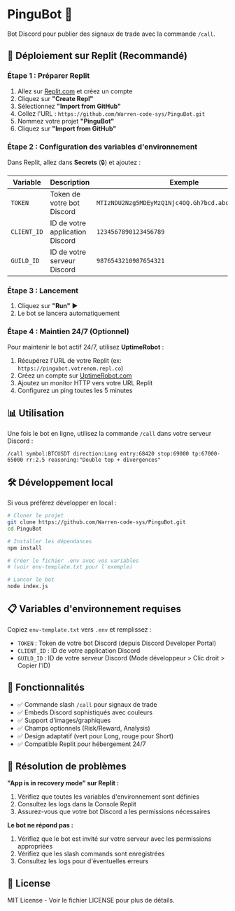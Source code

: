 # PinguBot 🐧

Bot Discord pour publier des signaux de trade avec la commande `/call`.

## 🚀 Déploiement sur Replit (Recommandé)

### Étape 1 : Préparer Replit
1. Allez sur [Replit.com](https://replit.com) et créez un compte
2. Cliquez sur **"Create Repl"**
3. Sélectionnez **"Import from GitHub"**
4. Collez l'URL : `https://github.com/Warren-code-sys/PinguBot.git`
5. Nommez votre projet **"PinguBot"**
6. Cliquez sur **"Import from GitHub"**

### Étape 2 : Configuration des variables d'environnement
Dans Replit, allez dans **Secrets** (🔒) et ajoutez :

| Variable | Description | Exemple |
|----------|-------------|---------|
| `TOKEN` | Token de votre bot Discord | `MTIzNDU2Nzg5MDEyMzQ1Njc4OQ.Gh7bcd.abcdef123456789` |
| `CLIENT_ID` | ID de votre application Discord | `1234567890123456789` |
| `GUILD_ID` | ID de votre serveur Discord | `9876543210987654321` |

### Étape 3 : Lancement
1. Cliquez sur **"Run"** ▶️
2. Le bot se lancera automatiquement

### Étape 4 : Maintien 24/7 (Optionnel)
Pour maintenir le bot actif 24/7, utilisez **UptimeRobot** :
1. Récupérez l'URL de votre Replit (ex: `https://pingubot.votrenom.repl.co`)
2. Créez un compte sur [UptimeRobot.com](https://uptimerobot.com)
3. Ajoutez un monitor HTTP vers votre URL Replit
4. Configurez un ping toutes les 5 minutes

## 📊 Utilisation

Une fois le bot en ligne, utilisez la commande `/call` dans votre serveur Discord :

```
/call symbol:BTCUSDT direction:Long entry:68420 stop:69000 tp:67000-65000 rr:2.5 reasoning:"Double top + divergences"
```

## 🛠️ Développement local

Si vous préférez développer en local :

```bash
# Cloner le projet
git clone https://github.com/Warren-code-sys/PinguBot.git
cd PinguBot

# Installer les dépendances
npm install

# Créer le fichier .env avec vos variables
# (voir env-template.txt pour l'exemple)

# Lancer le bot
node index.js
```

## 📋 Variables d'environnement requises

Copiez `env-template.txt` vers `.env` et remplissez :

- `TOKEN` : Token de votre bot Discord (depuis Discord Developer Portal)
- `CLIENT_ID` : ID de votre application Discord
- `GUILD_ID` : ID de votre serveur Discord (Mode développeur > Clic droit > Copier l'ID)

## 🎯 Fonctionnalités

- ✅ Commande slash `/call` pour signaux de trade
- ✅ Embeds Discord sophistiqués avec couleurs
- ✅ Support d'images/graphiques
- ✅ Champs optionnels (Risk/Reward, Analysis)
- ✅ Design adaptatif (vert pour Long, rouge pour Short)
- ✅ Compatible Replit pour hébergement 24/7

## 🐛 Résolution de problèmes

**"App is in recovery mode" sur Replit :**
1. Vérifiez que toutes les variables d'environnement sont définies
2. Consultez les logs dans la Console Replit
3. Assurez-vous que votre bot Discord a les permissions nécessaires

**Le bot ne répond pas :**
1. Vérifiez que le bot est invité sur votre serveur avec les permissions appropriées
2. Vérifiez que les slash commands sont enregistrées
3. Consultez les logs pour d'éventuelles erreurs

## 📝 License

MIT License - Voir le fichier LICENSE pour plus de détails. 